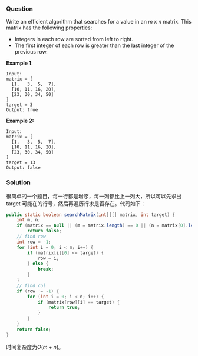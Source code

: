 ### Question

Write an efficient algorithm that searches for a value in an *m* x *n* matrix. This matrix has the following properties:

-   Integers in each row are sorted from left to right.
-   The first integer of each row is greater than the last integer of the previous row.

**Example 1:**

```
Input:
matrix = [
  [1,   3,  5,  7],
  [10, 11, 16, 20],
  [23, 30, 34, 50]
]
target = 3
Output: true
```

**Example 2:**

```
Input:
matrix = [
  [1,   3,  5,  7],
  [10, 11, 16, 20],
  [23, 30, 34, 50]
]
target = 13
Output: false
```

### Solution

很简单的一个题目，每一行都是增序，每一列都比上一列大，所以可以先求出 target 可能在的行号，然后再遍历行求是否存在。代码如下：

```java
public static boolean searchMatrix(int[][] matrix, int target) {
    int m, n;
    if (matrix == null || (m = matrix.length) == 0 || (n = matrix[0].length) == 0)
        return false;
    // find row
    int row = -1;
    for (int i = 0; i < m; i++) {
        if (matrix[i][0] <= target) {
            row = i;
        } else {
            break;
        }
    }
    // find col
    if (row != -1) {
        for (int i = 0; i < n; i++) {
            if (matrix[row][i] == target) {
                return true;
            }
        }
    }
    return false;
}
```

时间复杂度为$O(m+n)$。